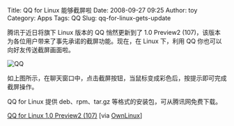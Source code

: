 Title: QQ for Linux 能够截屏啦
Date: 2008-09-27 09:25
Author: toy
Category: Apps
Tags: QQ
Slug: qq-for-linux-gets-update

腾讯于近日将旗下 Linux 版本的 QQ 悄然更新到了 1.0 Preview2
(107)，该版本为各位用户带来了事先承诺的截屏功能。现在，在 Linux 下，利用
QQ 你也可以向好友传送截屏画面啦。

![QQ](http://i.linuxtoy.org/i/2008/09/qq-screenshot.png)

如上图所示，在聊天窗口中，点击截屏按钮，当鼠标变成彩色后，按提示即可完成截屏操作。

QQ for Linux 提供 deb、rpm、tar.gz 等格式的安装包，可从腾讯网免费下载。

[QQ for Linux 1.0 Preview2
(107)](http://im.qq.com/qq/linux/download.shtml) [via
[OwnLinux](http://www.ownlinux.cn/2008/09/26/qq-for-linux-10-preview-2-released/)]
